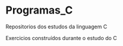 # Programas_C
Repositorios dos estudos da linguagem C

Exercicios construídos durante o estudo do C
